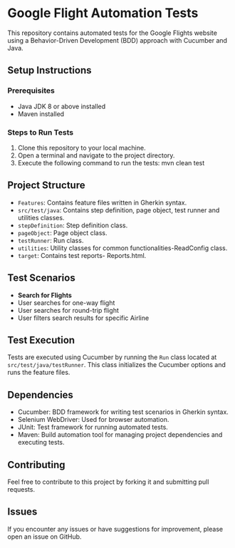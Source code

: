 # Google Flight Automation Tests

This repository contains automated tests for the Google Flights website using a Behavior-Driven Development (BDD) approach with Cucumber and Java.

## Setup Instructions

### Prerequisites
- Java JDK 8 or above installed
- Maven installed

### Steps to Run Tests
1. Clone this repository to your local machine.
2. Open a terminal and navigate to the project directory.
3. Execute the following command to run the tests:
mvn clean test

## Project Structure
- `Features`: Contains feature files written in Gherkin syntax.
- `src/test/java`: Contains step definition, page object, test runner and utilities classes.
- `stepDefinition`: Step definition class.
- `pageObject`: Page object class.
- `testRunner`: Run class.
- `utilities`: Utility classes for common functionalities-ReadConfig class.
- `target`: Contains test reports- Reports.html.

## Test Scenarios
- **Search for Flights**
- User searches for one-way flight
- User searches for round-trip flight
- User filters search results for specific Airline

## Test Execution
Tests are executed using Cucumber by running the `Run` class located at `src/test/java/testRunner`. This class initializes the Cucumber options and runs the feature files.

## Dependencies
- Cucumber: BDD framework for writing test scenarios in Gherkin syntax.
- Selenium WebDriver: Used for browser automation.
- JUnit: Test framework for running automated tests.
- Maven: Build automation tool for managing project dependencies and executing tests.

## Contributing
Feel free to contribute to this project by forking it and submitting pull requests.

## Issues
If you encounter any issues or have suggestions for improvement, please open an issue on GitHub.
